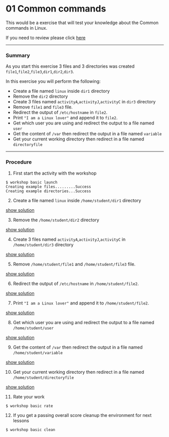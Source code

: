 # 01 Common commands

This would be a exercise that will test your knowledge about the Common commands in Linux.

If you need to review please click [here](https://github.com/ajohnsc/L101/blob/master/activities/01-Common-commands.md)

---

### Summary

As you start this exercise 3 files and 3 directories was created `file1`,`file2`,`file3`,`dir1`,`dir2`,`dir3`.

In this exercise you will perform the following:

- Create a file named `linux` inside `dir1` directory
- Remove the `dir2` directory
- Create 3 files named `activityA`,`activityJ`,`activityC` in `dir3` directory
- Remove `file1` and `file3` file.
- Redirect the output of `/etc/hostname` in `file2`.
- Print `"I am a Linux lover"` and append it to `file2`.
- Get which user you are using and redirect the output to a file named `user`
- Get the content of `/var` then redirect the output in a file named `variable`
- Get your current working directory then redirect in a file named `directoryfile`

---

### Procedure

1. First start the activity with the workshop
```
$ workshop basic launch
Creating example files.........Success
Creating example directories...Success
```
2. Create a file named `linux` inside `/home/student/dir1` directory

[show solution](https://github.com/ajohnsc/L101/blob/master/solution/01-Common-commands.md)

3. Remove the `/home/student/dir2` directory

[show solution](https://github.com/ajohnsc/L101/blob/master/solution/01-Common-commands.md)

4. Create 3 files named `activityA`,`activityJ`,`activityC` in `/home/student/dir3` directory

[show solution](https://github.com/ajohnsc/L101/blob/master/solution/01-Common-commands.md)

5. Remove `/home/student/file1` and `/home/student/file3` file.

[show solution](https://github.com/ajohnsc/L101/blob/master/solution/01-Common-commands.md)

6. Redirect the output of `/etc/hostname` in `/home/student/file2`.

[show solution](https://github.com/ajohnsc/L101/blob/master/solution/01-Common-commands.md)

7. Print `"I am a Linux lover"` and append it to `/home/student/file2`.

[show solution](https://github.com/ajohnsc/L101/blob/master/solution/01-Common-commands.md)

8. Get which user you are using and redirect the output to a file named `/home/student/user`

[show solution](https://github.com/ajohnsc/L101/blob/master/solution/01-Common-commands.md)

9. Get the content of `/var` then redirect the output in a file named `/home/student/variable`

[show solution](https://github.com/ajohnsc/L101/blob/master/solution/01-Common-commands.md)

10. Get your current working directory then redirect in a file named `/home/student/directoryfile`

[show solution](https://github.com/ajohnsc/L101/blob/master/solution/01-Common-commands.md)

11. Rate your work

`$ workshop basic rate`

12. If you get a passing overall score cleanup the environment for next lessons

`$ workshop basic clean`

